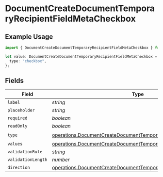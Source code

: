 # DocumentCreateDocumentTemporaryRecipientFieldMetaCheckbox

## Example Usage

```typescript
import { DocumentCreateDocumentTemporaryRecipientFieldMetaCheckbox } from "@documenso/sdk-typescript/models/operations";

let value: DocumentCreateDocumentTemporaryRecipientFieldMetaCheckbox = {
  type: "checkbox",
};
```

## Fields

| Field                                                                                                                                                | Type                                                                                                                                                 | Required                                                                                                                                             | Description                                                                                                                                          |
| ---------------------------------------------------------------------------------------------------------------------------------------------------- | ---------------------------------------------------------------------------------------------------------------------------------------------------- | ---------------------------------------------------------------------------------------------------------------------------------------------------- | ---------------------------------------------------------------------------------------------------------------------------------------------------- |
| `label`                                                                                                                                              | *string*                                                                                                                                             | :heavy_minus_sign:                                                                                                                                   | N/A                                                                                                                                                  |
| `placeholder`                                                                                                                                        | *string*                                                                                                                                             | :heavy_minus_sign:                                                                                                                                   | N/A                                                                                                                                                  |
| `required`                                                                                                                                           | *boolean*                                                                                                                                            | :heavy_minus_sign:                                                                                                                                   | N/A                                                                                                                                                  |
| `readOnly`                                                                                                                                           | *boolean*                                                                                                                                            | :heavy_minus_sign:                                                                                                                                   | N/A                                                                                                                                                  |
| `type`                                                                                                                                               | [operations.DocumentCreateDocumentTemporaryRecipientTypeCheckbox2](../../models/operations/documentcreatedocumenttemporaryrecipienttypecheckbox2.md) | :heavy_check_mark:                                                                                                                                   | N/A                                                                                                                                                  |
| `values`                                                                                                                                             | [operations.DocumentCreateDocumentTemporaryValueCheckbox](../../models/operations/documentcreatedocumenttemporaryvaluecheckbox.md)[]                 | :heavy_minus_sign:                                                                                                                                   | N/A                                                                                                                                                  |
| `validationRule`                                                                                                                                     | *string*                                                                                                                                             | :heavy_minus_sign:                                                                                                                                   | N/A                                                                                                                                                  |
| `validationLength`                                                                                                                                   | *number*                                                                                                                                             | :heavy_minus_sign:                                                                                                                                   | N/A                                                                                                                                                  |
| `direction`                                                                                                                                          | [operations.DocumentCreateDocumentTemporaryRecipientDirection](../../models/operations/documentcreatedocumenttemporaryrecipientdirection.md)         | :heavy_minus_sign:                                                                                                                                   | N/A                                                                                                                                                  |
